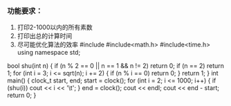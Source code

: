 ### 功能要求：

1. 打印2-1000以内的所有素数
1. 打印出总的计算时间
1. 尽可能优化算法的效率
#include<iostream>
#include<math.h>
#include<time.h>
using namespace std;

bool shu(int n)
{
	if (n % 2 == 0 || n == 1 && n != 2)
		return 0;
	if (n == 2)
		return 1;
	for (int i = 3; i <= sqrt(n); i += 2)
	{
		if (n % i == 0)
			return 0;
	}
	return 1;
}
int main() 
{
	clock_t start, end;
	start = clock();
	for (int i = 2; i <= 1000; i++)
	{
		if (shu(i))
			cout << i << '\t';
	}
	end = clock();
	cout << endl;
	cout << end - start;
	return 0;
}